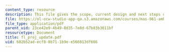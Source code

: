```yaml
---
content_type: resource
description: This file gives the scope, current design and next steps of the project.
file: https://ol-ocw-studio-app-qa.s3.amazonaws.com/courses/mas-961-ambient-intelligence-spring-2005/602b52adecf88b711b9ee566013df666_fl_proj_update.pdf
file_type: application/pdf
parent_uid: 23ce42e9-4b49-8d35-7e0d-67b83b3011bf
resourcetype: Document
title: fl_proj_update.pdf
uid: 602b52ad-ecf8-8b71-1b9e-e566013df666
---
```

